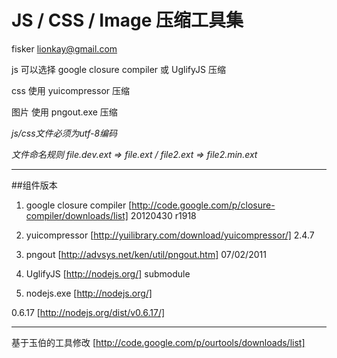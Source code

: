 JS / CSS / Image 压缩工具集
===========
fisker lionkay@gmail.com

js 可以选择 google closure compiler 或 UglifyJS 压缩

css 使用 yuicompressor 压缩

图片 使用 pngout.exe 压缩


*js/css文件必须为utf-8编码*

*文件命名规则 file.dev.ext => file.ext / file2.ext => file2.min.ext*

---
##组件版本
1. google closure compiler [http://code.google.com/p/closure-compiler/downloads/list]
   20120430 r1918

2. yuicompressor [http://yuilibrary.com/download/yuicompressor/]
   2.4.7

3. pngout [http://advsys.net/ken/util/pngout.htm]
   07/02/2011

4. UglifyJS [http://nodejs.org/]
   submodule

5. nodejs.exe [http://nodejs.org/]

0.6.17 [http://nodejs.org/dist/v0.6.17/]

---
基于玉伯的工具修改 [http://code.google.com/p/ourtools/downloads/list]
